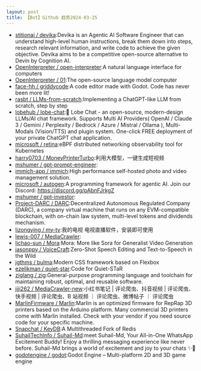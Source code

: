 ```yaml
---
layout: post
title: 【Bot】Github 趋势2024-03-25
---
```


* [stitionai / devika](https://github.com/stitionai/devika):Devika is an Agentic AI Software Engineer that can understand high-level human instructions, break them down into steps, research relevant information, and write code to achieve the given objective. Devika aims to be a competitive open-source alternative to Devin by Cognition AI.
* [OpenInterpreter / open-interpreter](https://github.com/OpenInterpreter/open-interpreter):A natural language interface for computers
* [OpenInterpreter / 01](https://github.com/OpenInterpreter/01):The open-source language model computer
* [face-hh / griddycode](https://github.com/face-hh/griddycode):A code editor made with Godot. Code has never been more lit!
* [rasbt / LLMs-from-scratch](https://github.com/rasbt/LLMs-from-scratch):Implementing a ChatGPT-like LLM from scratch, step by step
* [lobehub / lobe-chat](https://github.com/lobehub/lobe-chat):🤯 Lobe Chat - an open-source, modern-design LLMs/AI chat framework. Supports Multi AI Providers( OpenAI / Claude 3 / Gemini / Perplexity / Bedrock / Azure / Mistral / Ollama ), Multi-Modals (Vision/TTS) and plugin system. One-click FREE deployment of your private ChatGPT chat application.
* [microsoft / retina](https://github.com/microsoft/retina):eBPF distributed networking observability tool for Kubernetes
* [harry0703 / MoneyPrinterTurbo](https://github.com/harry0703/MoneyPrinterTurbo):利用大模型，一键生成短视频
* [mshumer / gpt-prompt-engineer](https://github.com/mshumer/gpt-prompt-engineer):
* [immich-app / immich](https://github.com/immich-app/immich):High performance self-hosted photo and video management solution.
* [microsoft / autogen](https://github.com/microsoft/autogen):A programming framework for agentic AI. Join our Discord: https://discord.gg/pAbnFJrkgZ
* [mshumer / gpt-investor](https://github.com/mshumer/gpt-investor):
* [Project-DARC / DARC](https://github.com/Project-DARC/DARC):Decentralized Autonomous Regulated Company (DARC), a company virtual machine that runs on any EVM-compatible blockchain, with on-chain law system, multi-level tokens and dividends mechanism.
* [lizongying / my-tv](https://github.com/lizongying/my-tv):我的电视 电视直播软件，安装即可使用
* [lewis-007 / MediaCrawler](https://github.com/lewis-007/MediaCrawler):
* [lichao-sun / Mora](https://github.com/lichao-sun/Mora):Mora: More like Sora for Generalist Video Generation
* [jasonppy / VoiceCraft](https://github.com/jasonppy/VoiceCraft):Zero-Shot Speech Editing and Text-to-Speech in the Wild
* [jgthms / bulma](https://github.com/jgthms/bulma):Modern CSS framework based on Flexbox
* [ezelikman / quiet-star](https://github.com/ezelikman/quiet-star):Code for Quiet-STaR
* [ziglang / zig](https://github.com/ziglang/zig):General-purpose programming language and toolchain for maintaining robust, optimal, and reusable software.
* [jiji262 / MediaCrawler-new](https://github.com/jiji262/MediaCrawler-new):小红书笔记 | 评论爬虫、抖音视频 | 评论爬虫、快手视频 | 评论爬虫、B 站视频 ｜ 评论爬虫、微博帖子 ｜ 评论爬虫
* [MarlinFirmware / Marlin](https://github.com/MarlinFirmware/Marlin):Marlin is an optimized firmware for RepRap 3D printers based on the Arduino platform. Many commercial 3D printers come with Marlin installed. Check with your vendor if you need source code for your specific machine.
* [Snapchat / KeyDB](https://github.com/Snapchat/KeyDB):A Multithreaded Fork of Redis
* [SuhailTechInfo / Suhail-Md](https://github.com/SuhailTechInfo/Suhail-Md):meet Suhail-Md, Your All-in-One WhatsApp Excitement Buddy! Enjoy a thrilling messaging experience like never before. Suhail-Md brings a world of excitement and joy to your chats ✨🤖
* [godotengine / godot](https://github.com/godotengine/godot):Godot Engine – Multi-platform 2D and 3D game engine
